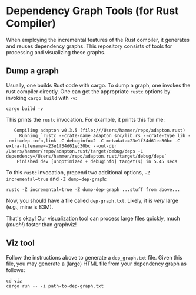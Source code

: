 Dependency Graph Tools (for Rust Compiler)
===========================================

When employing the incremental features of the Rust compiler, it
generates and reuses dependency graphs.  This repository consists of
tools for processing and visualizing these graphs.

Dump a graph
-------------

Usually, one builds Rust code with cargo.  To dump a graph, one
invokes the rust compiler directly.  One can get the appropriate
`rustc` options by invoking `cargo build` with `-v`:

```
cargo build -v
```

This prints the `rustc` invocation.  For example, it prints this for
me:

```
   Compiling adapton v0.3.5 (file:///Users/hammer/repo/adapton.rust)
     Running `rustc --crate-name adapton src/lib.rs --crate-type lib --emit=dep-info,link -C debuginfo=2 -C metadata=23e1f34d61ec30bc -C extra-filename=-23e1f34d61ec30bc --out-dir /Users/hammer/repo/adapton.rust/target/debug/deps -L dependency=/Users/hammer/repo/adapton.rust/target/debug/deps`
    Finished dev [unoptimized + debuginfo] target(s) in 5.45 secs
```

To this `rustc` invocation, prepend two additional options, `-Z incremental=true`
and `-Z dump-dep-graph`:

```
rustc -Z incremental=true -Z dump-dep-graph ...stuff from above...
```

Now, you should have a file called `dep-graph.txt`.  Likely, it is
_very_ large (e.g., mine is 83M).  

That's okay!  Our visualization tool can process large files quickly,
much (_much!_) faster than graphviz!

Viz tool
----------

Follow the instructions above to generate a `dep_graph.txt` file.
Given this file, you may generate a (large) HTML file from your
dependency graph as follows:

```
cd viz
cargo run -- -i path-to-dep-graph.txt
```
